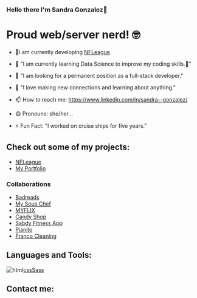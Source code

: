 ### Hello there I'm Sandra Gonzalez👋

# Proud web/server nerd! 🤓
<link rel="stylesheet" href="https://cdnjs.cloudflare.com/ajax/libs/font-awesome/6.0.0-beta3/css/all.min.css" integrity="sha512-xxxxxxx" crossorigin="anonymous" referrerpolicy="no-referrer" />

<!--
**sandyjtech/sandyjtech** is a ✨ _special_ ✨ repository because its `README.md` (this file) appears on your GitHub profile.

-->
- 🔭I am currently developing [NFLeague](https://github.com/sandyjtech/fleague).

- 🌱 "I am currently learning Data Science to improve my coding skills.👯"

- 🤔 "I am looking for a permanent position as a full-stack developer."

- 💬 "I love making new connections and learning about anything."

- 📫 How to reach me: https://www.linkedin.com/in/sandra--gonzalez/

- 😄 Pronouns: she/her...

- ⚡ Fun Fact: "I worked on cruise ships for five years."

## Check out some of my projects:
- [NFLeague](https://github.com/sandyjtech/fleague)
- [My Portfolio](https://github.com/sandyjtech/sandra-gonzalez)
### Collaborations
- [Badreads](https://sandyjtech.github.io/badreads/)
- [My Sous Chef](https://github.com/sandyjtech/my-sous-chef)
- [MYFLIX](https://sandyjime21.github.io/MYFLIX/)
- [Candy Shop](https://sandyjime21.github.io/Candy-Shop/)
- [Sabdy Fitness App](https://sabdyfitness.com/)
- [Pianito](https://sandyjime21.github.io/Pianito/)
- [Franco Cleaning](https://sandyjime21.github.io/Franco-Cleaning/)

## Languages and Tools:
![html](https://user-images.githubusercontent.com/25181517/192158954-f88b5814-d510-4564-b285-dff7d6400dad.png)[css](https://user-images.githubusercontent.com/25181517/183898674-75a4a1b1-f960-4ea9-abcb-637170a00a75.png)[Sass](https://user-images.githubusercontent.com/25181517/192158956-48192682-23d5-4bfc-9dfb-6511ade346bc.png)

## Contact me:
<i class="fab fa-html5"></i> <i class="fab fa-css3"></i> <i class="fab fa-js"></i>
